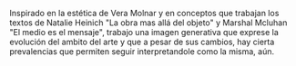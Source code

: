 Inspirado en la estética de Vera Molnar y en conceptos que trabajan los textos de Natalie Heinich "La obra mas allá del objeto" y Marshal Mcluhan "El medio es el mensaje", trabajo una imagen generativa que exprese la evolución del ambito del arte y que a pesar de sus cambios, hay cierta prevalencias que permiten seguir interpretandole como la misma, aún.
